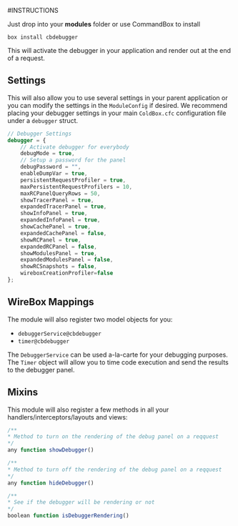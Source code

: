 #INSTRUCTIONS

Just drop into your **modules** folder or use CommandBox to install

`box install cbdebugger`

This will activate the debugger in your application and render out at the end of a request.  

## Settings
This will also allow you to use several settings in your parent application or you can modify the settings in the `ModuleConfig` if desired. We recommend placing your debugger settings in your main `ColdBox.cfc` configuration file under a `debugger` struct.

```js
// Debugger Settings
debugger = {
	// Activate debugger for everybody
	debugMode = true,
	// Setup a password for the panel
	debugPassword = "",
	enableDumpVar = true,
	persistentRequestProfiler = true,
	maxPersistentRequestProfilers = 10,
	maxRCPanelQueryRows = 50,
	showTracerPanel = true,
	expandedTracerPanel = true,
	showInfoPanel = true,
	expandedInfoPanel = true,
	showCachePanel = true,
	expandedCachePanel = false,
	showRCPanel = true,
	expandedRCPanel = false,
	showModulesPanel = true,
	expandedModulesPanel = false,
	showRCSnapshots = false,
	wireboxCreationProfiler=false
};
```

## WireBox Mappings
The module will also register two model objects for you:

* `debuggerService@cbdebugger`
* `timer@cbdebugger`

The `DebuggerService` can be used a-la-carte for your debugging purposes.
The `Timer` object will allow you to time code execution and send the results to the debugger panel.

## Mixins

This module will also register a few methods in all your handlers/interceptors/layouts and views:

```js
/**
* Method to turn on the rendering of the debug panel on a reqquest
*/
any function showDebugger()

/**
* Method to turn off the rendering of the debug panel on a reqquest
*/
any function hideDebugger()

/**
* See if the debugger will be rendering or not
*/
boolean function isDebuggerRendering()
```


